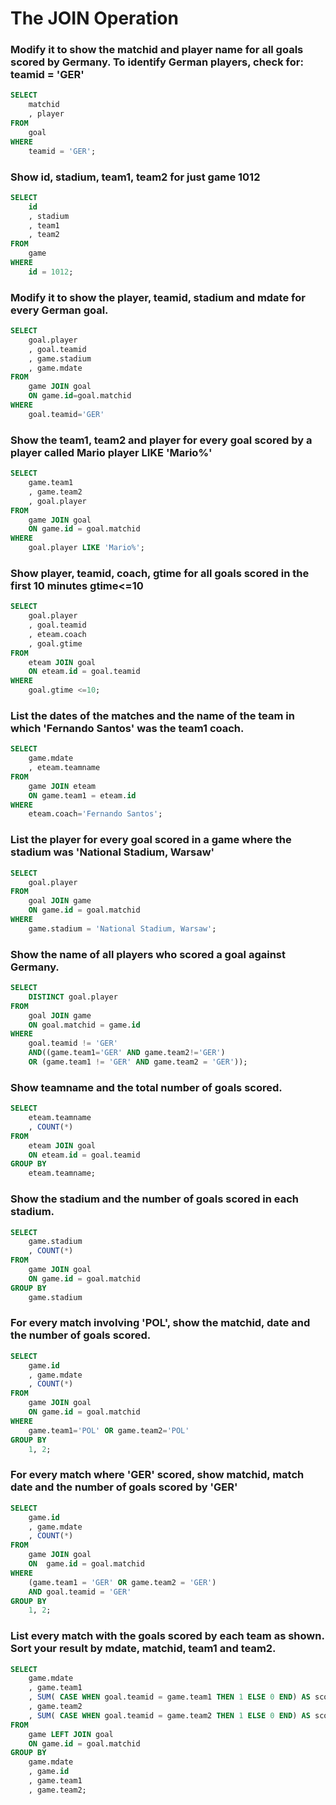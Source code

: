 # The JOIN Operation
### Modify it to show the matchid and player name for all goals scored by Germany. To identify German players, check for: teamid = 'GER'
```sql
SELECT
    matchid
    , player
FROM
    goal
WHERE
    teamid = 'GER';
```

### Show id, stadium, team1, team2 for just game 1012
```sql
SELECT
    id
    , stadium
    , team1
    , team2
FROM
    game
WHERE
    id = 1012;
```

### Modify it to show the player, teamid, stadium and mdate for every German goal.
```sql
SELECT
    goal.player
    , goal.teamid
    , game.stadium
    , game.mdate
FROM
    game JOIN goal
    ON game.id=goal.matchid
WHERE
    goal.teamid='GER'
```

### Show the team1, team2 and player for every goal scored by a player called Mario player LIKE 'Mario%'
```sql
SELECT
    game.team1
    , game.team2
    , goal.player
FROM
    game JOIN goal
    ON game.id = goal.matchid
WHERE
    goal.player LIKE 'Mario%';
```

### Show player, teamid, coach, gtime for all goals scored in the first 10 minutes gtime<=10
```sql
SELECT
    goal.player
    , goal.teamid
    , eteam.coach
    , goal.gtime
FROM
    eteam JOIN goal
    ON eteam.id = goal.teamid
WHERE
    goal.gtime <=10;
```

### List the dates of the matches and the name of the team in which 'Fernando Santos' was the team1 coach.
```sql
SELECT
    game.mdate
    , eteam.teamname
FROM
    game JOIN eteam
    ON game.team1 = eteam.id
WHERE
    eteam.coach='Fernando Santos';
```

### List the player for every goal scored in a game where the stadium was 'National Stadium, Warsaw'
```sql
SELECT
    goal.player
FROM
    goal JOIN game
    ON game.id = goal.matchid
WHERE
    game.stadium = 'National Stadium, Warsaw';
```

### Show the name of all players who scored a goal against Germany.
```sql
SELECT
    DISTINCT goal.player
FROM
    goal JOIN game
    ON goal.matchid = game.id
WHERE
    goal.teamid != 'GER'
    AND((game.team1='GER' AND game.team2!='GER')
    OR (game.team1 != 'GER' AND game.team2 = 'GER'));
```

### Show teamname and the total number of goals scored.
```sql
SELECT
    eteam.teamname
    , COUNT(*)
FROM
    eteam JOIN goal
    ON eteam.id = goal.teamid
GROUP BY
    eteam.teamname;
```

### Show the stadium and the number of goals scored in each stadium.
```sql
SELECT
    game.stadium
    , COUNT(*)
FROM
    game JOIN goal
    ON game.id = goal.matchid
GROUP BY
    game.stadium
```

### For every match involving 'POL', show the matchid, date and the number of goals scored.
```sql
SELECT
    game.id
    , game.mdate
    , COUNT(*)
FROM
    game JOIN goal
    ON game.id = goal.matchid
WHERE
    game.team1='POL' OR game.team2='POL'
GROUP BY
    1, 2;
```

### For every match where 'GER' scored, show matchid, match date and the number of goals scored by 'GER'
```sql
SELECT
    game.id
    , game.mdate
    , COUNT(*)
FROM
    game JOIN goal
    ON  game.id = goal.matchid
WHERE
    (game.team1 = 'GER' OR game.team2 = 'GER')
    AND goal.teamid = 'GER'
GROUP BY
    1, 2;
```

### List every match with the goals scored by each team as shown. Sort your result by mdate, matchid, team1 and team2.
```sql
SELECT
    game.mdate
    , game.team1
    , SUM( CASE WHEN goal.teamid = game.team1 THEN 1 ELSE 0 END) AS score1
    , game.team2
    , SUM( CASE WHEN goal.teamid = game.team2 THEN 1 ELSE 0 END) AS score2
FROM
    game LEFT JOIN goal
    ON game.id = goal.matchid
GROUP BY
    game.mdate
    , game.id
    , game.team1
    , game.team2;
```